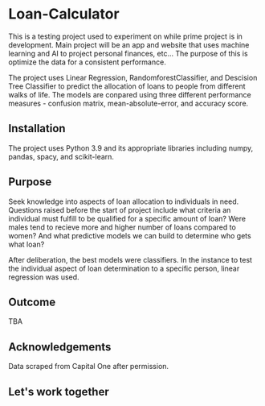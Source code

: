 # Loan-Calculator

This is a testing project used to experiment on while prime project is in development. Main project will be an app and website that uses machine learning and AI to project personal finances, etc... The purpose of this is optimize the data for a consistent performance. 

The project uses Linear Regression, RandomforestClassifier, and Descision Tree Classifier to predict the allocation of loans to people from different walks of life. The models are conpared using three different performance measures - confusion matrix, mean-absolute-error, and accuracy score.

## Installation 

The project uses Python 3.9 and its appropriate libraries including numpy, pandas, spacy, and scikit-learn.

## Purpose

Seek knowledge into aspects of loan allocation to individuals in need. Questions raised before the start of project include what criteria an individual must fulfill to be qualified for a specific amount of loan? Were males tend to recieve more and higher number of loans compared to women? And what predictive models we can build to determine who gets what loan? 

After deliberation, the best models were classifiers. In the instance to test the individual aspect of loan determination to a specific person, linear regression was used. 

## Outcome 
TBA

## Acknowledgements
Data scraped from Capital One after permission.

## Let's work together
